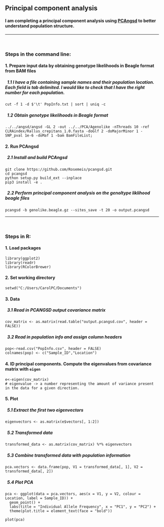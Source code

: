 &nbsp;
## Principal component analysis
#### I am completing a principal component analysis using [PCAngsd](http://www.popgen.dk/software/index.php/PCAngsd) to better understand population structure. 
---
&nbsp;

### Steps in the command line: 
#### 1. Prepare input data by obtaining genotype likelihoods in Beagle format from BAM files
##### &nbsp; 1.1 I have a file containing sample names and their population location. Each field is tab delimited. I would like to check that I have the right number for each population.
```
cut -f 1 -d $'\t' PopInfo.txt | sort | uniq -c
```
##### &nbsp; 1.2 Obtain genotype likelihoods in Beagle format
```
../../angsd/angsd -GL 2 -out ../../PCA/Agenolike -nThreads 10 -ref CLRAindex/Rallus_crepitans_1.0.fasta -doGlf 2 -doMajorMinor 1 -SNP_pval 1e-6 -doMaf 1 -bam BamFileList;
```

#### 2. Run PCAngsd
##### &nbsp; 2.1 Install and build PCAngsd
```
git clone https://github.com/Rosemeis/pcangsd.git
cd pcangsd
python setup.py build_ext --inplace
pip3 install -e .
```
##### &nbsp; 2.2 Perform principal component analysis on the genoltype liklihood beagle files
```
pcangsd -b genolike.beagle.gz --sites_save -t 20 -o output.pcangsd
```
---
&nbsp;

### Steps in R:
#### 1. Load packages
```{r}
library(ggplot2)
library(readr)
library(RColorBrewer)
```

#### 2. Set working directory
```{r}
setwd("C:/Users/CarolPC/Documents")
```

#### 3. Data
##### &nbsp; 3.1 Read in PCANGSD output covariance matrix
```{r}
cov_matrix <- as.matrix(read.table("output.pcangsd.cov", header = FALSE))
```
##### &nbsp; 3.2 Read in population info and assign column headers
```{r}
pop<-read.csv("PopInfo.csv", header = FALSE)
colnames(pop) <- c("Sample_ID","Location")
```
#### 4. ID principal components. Compute the eigenvalues from covariance matrix with `eigen`
```{r}
e<-eigen(cov_matrix)
# eigenvalue -> a number representing the amount of variance present in the data for a given direction.
```

#### 5. Plot
##### &nbsp; 5.1 Extract the first two eigenvectors
```{r}
eigenvectors <- as.matrix(e$vectors[, 1:2]) 
```

##### &nbsp; 5.2 Transformed data
```{r}
transformed_data <- as.matrix(cov_matrix) %*% eigenvectors
```

##### &nbsp; 5.3 Combine transformed data with population information
```{r}
pca.vectors <- data.frame(pop, V1 = transformed_data[, 1], V2 = transformed_data[, 2])
```
##### &nbsp; 5.4 Plot PCA
```{r}
pca <- ggplot(data = pca.vectors, aes(x = V1, y = V2, colour = Location, label = Sample_ID)) + 
  geom_point() + 
  labs(title = "Individual Allele Frequency", x = "PC1", y = "PC2") + 
  theme(plot.title = element_text(face = "bold"))

plot(pca)
```
